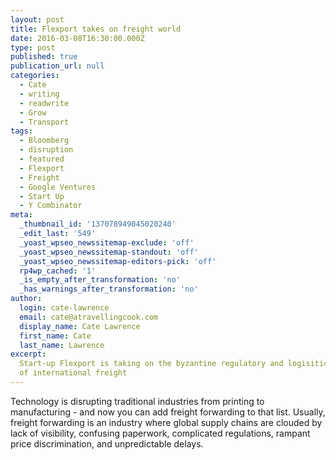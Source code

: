 ```yaml
---
layout: post
title: Flexport takes on freight world
date: 2016-03-08T16:30:00.000Z
type: post
published: true
publication_url: null
categories:
  - Cate
  - writing
  - readwrite
  - Grow
  - Transport
tags:
  - Bloomberg
  - disruption
  - featured
  - Flexport
  - Freight
  - Google Ventures
  - Start Up
  - Y Combinator
meta:
  _thumbnail_id: '137078949045020240'
  _edit_last: '549'
  _yoast_wpseo_newssitemap-exclude: 'off'
  _yoast_wpseo_newssitemap-standout: 'off'
  _yoast_wpseo_newssitemap-editors-pick: 'off'
  rp4wp_cached: '1'
  _is_empty_after_transformation: 'no'
  _has_warnings_after_transformation: 'no'
author:
  login: cate-lawrence
  email: cate@atravellingcook.com
  display_name: Cate Lawrence
  first_name: Cate
  last_name: Lawrence
excerpt: 
  Start-up Flexport is taking on the byzantine regulatory and logisitical world
  of international freight
---
```


Technology is disrupting traditional industries from printing to manufacturing - and now you can add freight forwarding to that list. Usually, freight forwarding is an industry where global supply chains are clouded by lack of visibility, confusing paperwork, complicated regulations, rampant price discrimination, and unpredictable delays.
